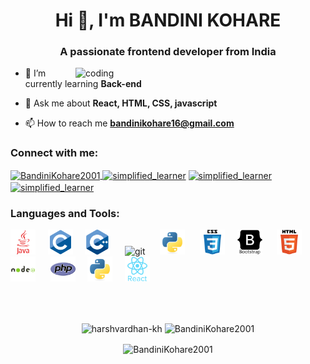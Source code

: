 <h1 align="center">Hi 👋, I'm BANDINI KOHARE</h1>
<h3 align="center">A passionate frontend developer from India</h3>

<img align=right alt="coding" width="400" src="https://camo.githubusercontent.com/c1dcb74cc1c1835b1d716f5051499a2814c683c806b15f04b0eba492863703e9/68747470733a2f2f63646e2e6472696262626c652e636f6d2f75736572732f3733303730332f73637265656e73686f74732f363538313234332f6176656e746f2e676966">

- 🌱 I’m currently learning **Back-end**

- 💬 Ask me about **React, HTML, CSS, javascript**

- 📫 How to reach me **bandinikohare16@gmail.com**

<h3 align="left">Connect with me:</h3>
<p align="left">
<a href="https://www.linkedin.com/in/BandiniKohare2001/" target="blank"> <img align="center" src="https://raw.githubusercontent.com/rahuldkjain/github-profile-readme-generator/master/src/images/icons/Social/linked-in-alt.svg" alt="BandiniKohare2001" height="30" width="40" /> </a>
<a href="https://www.instagram.com/tinu20012021/" target="blank"><img align="center" src="https://raw.githubusercontent.com/rahuldkjain/github-profile-readme-generator/master/src/images/icons/Social/instagram.svg" alt="simplified_learner" height="30" width="40" /></a>
<a href="https://www.instagram.com/tinu20012021/" target="blank"><img align="center" src="https://raw.githubusercontent.com/rahuldkjain/github-profile-readme-generator/master/src/images/icons/Social/facebook.svg" alt="simplified_learner" height="30" width="40" /></a>
<a href="https://github.com/BandiniKohare2001/" target="blank"><img align="center" src="https://raw.githubusercontent.com/rahuldkjain/github-profile-readme-generator/master/src/images/icons/Social/github.svg" alt="simplified_learner" height="30" width="40" /></a>
</p>

<h3 align="left">Languages and Tools:</h3>
<p align="left"><img src="https://raw.githubusercontent.com/devicons/devicon/master/icons/java/java-plain-wordmark.svg" alt="jva" width="40" height="40"/>&nbsp;&nbsp;&nbsp;&nbsp; <img src="https://raw.githubusercontent.com/devicons/devicon/master/icons/c/c-original.svg" alt="c" width="40" height="40"/>&nbsp;&nbsp;&nbsp;&nbsp; <img src="https://raw.githubusercontent.com/devicons/devicon/master/icons/cplusplus/cplusplus-original.svg" alt="cplusplus" width="40" height="40"/> &nbsp;&nbsp;&nbsp;&nbsp; <img src="https://www.vectorlogo.zone/logos/git-scm/git-scm-icon.svg" alt="git" width="40" height="40"/> &nbsp;&nbsp;&nbsp;&nbsp;  <img src="https://raw.githubusercontent.com/devicons/devicon/master/icons/python/python-original.svg" alt="python" width="40" height="40"/> &nbsp;&nbsp;&nbsp;&nbsp; <img src="https://raw.githubusercontent.com/devicons/devicon/master/icons/css3/css3-original-wordmark.svg" alt="css3" width="40" height="40"/>&nbsp;&nbsp;&nbsp;&nbsp;   <img src="https://raw.githubusercontent.com/devicons/devicon/master/icons/bootstrap/bootstrap-plain-wordmark.svg" alt="bootstrap" width="40" height="40"/> &nbsp;&nbsp;&nbsp;&nbsp; <img src="https://raw.githubusercontent.com/devicons/devicon/master/icons/html5/html5-original-wordmark.svg" alt="html5" width="40" height="40"/>&nbsp;&nbsp;&nbsp;&nbsp;  <img src="https://raw.githubusercontent.com/devicons/devicon/master/icons/nodejs/nodejs-original-wordmark.svg" alt="nodejs" width="40" height="40"/> &nbsp;&nbsp;&nbsp;&nbsp; <img src="https://raw.githubusercontent.com/devicons/devicon/master/icons/php/php-original.svg" alt="php" width="40" height="40"/>&nbsp;&nbsp;&nbsp;&nbsp;   <img src="https://raw.githubusercontent.com/devicons/devicon/master/icons/python/python-original.svg" alt="python" width="40" height="40"/>&nbsp;&nbsp;&nbsp;&nbsp; <img src="https://raw.githubusercontent.com/devicons/devicon/master/icons/react/react-original-wordmark.svg" alt="react" width="40" height="40"/></p>














<br /><br />

<p align="center"><img align="center" width="390" src="https://github-readme-stats.vercel.app/api?username=BandiniKohare2001&show_icons=true&locale=en" alt="harshvardhan-kh" />   <img align="center" width="350" src="https://github-readme-streak-stats.herokuapp.com/?user=BandiniKohare2001" alt="BandiniKohare2001" /> </p>

<p align="center"><img width="320" align="center" src="https://github-readme-stats.vercel.app/api/top-langs?username=BandiniKohare2001&show_icons=true&locale=en&layout=compact" alt="BandiniKohare2001" /> </p>

